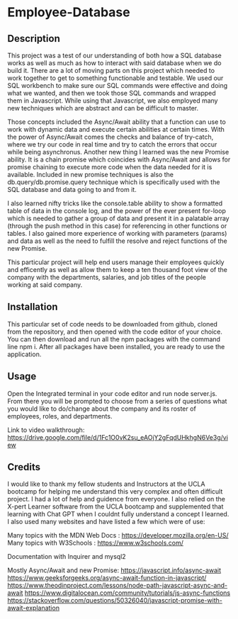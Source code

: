 # Employee-Database

## Description

This project was a test of our understanding of both how a SQL database works as well as much as how to interact with said database when we do build it. There are a lot of moving parts on this project which needed to work together to get to something functionable and testable. We used our SQL workbench to make sure our SQL commands were effective and doing what we wanted, and then we took those SQL commands and wrapped them in Javascript. While using that Javascript, we also employed many new techniques which are abstract and can be difficult to master. 

Those concepts included the Async/Await ability that a function can use to work with dynamic data and execute certain abilities at certain times. With the power of Async/Await comes the checks and balance of try-catch, where we try our code in real time and try to catch the errors that occur while being asynchronus. Another new thing I learned was the new Promise ability. It is a chain promise which coincides with Async/Await and allows for promise chaining to execute more code when the data needed for it is available. Included in new promise techniques is also the db.query/db.promise.query technique which is specifically used with the SQL database and data going to and from it.

I also learned nifty tricks like the console.table ability to show a formatted table of data in the console log, and the power of the ever present for-loop which is needed to gather a group of data and present it in a palatable array (through the push method in this case) for referencing in other functions or tables. I also gained more experience of working with parameters (params) and data as well as the need to fulfill the resolve and reject functions of the new Promise.

This particular project will help end users manage their employees quickly and efficently as well as allow them to keep a ten thousand foot view of the company with the departments, salaries, and job titles of the people working at said company.

## Installation

This particular set of code needs to be downloaded from github, cloned from the repository, and then opened with the code editor of your choice. You can then download and run all the npm packages with the command line npm i. After all packages have been installed, you are ready to use the application.

## Usage

Open the Integrated terminal in your code editor and run node server.js. From there you will be prompted to choose from a series of questions what you would like to do/change about the company and its roster of employees, roles, and departments.

Link to video walkthrough: https://drive.google.com/file/d/1Fc1O0vK2su_eAOjY2gFqdUHkhgN6Ve3g/view

## Credits

I would like to thank my fellow students and Instructors at the UCLA bootcamp for helping me understand this very complex and often difficult project. I had a lot of help and guidence from everyone. I also relied on the X-pert Learner software from the UCLA bootcamp and supplemented that learning with Chat GPT when I couldnt fully understand a concept I learned. I also used many websites and have listed a few which were of use:

Many topics with the MDN Web Docs : https://developer.mozilla.org/en-US/
Many topics with W3Schools : https://www.w3schools.com/

Documentation with Inquirer and mysql2

Mostly Async/Await and new Promise:
https://javascript.info/async-await
https://www.geeksforgeeks.org/async-await-function-in-javascript/
https://www.theodinproject.com/lessons/node-path-javascript-async-and-await
https://www.digitalocean.com/community/tutorials/js-async-functions
https://stackoverflow.com/questions/50326040/javascript-promise-with-await-explanation
